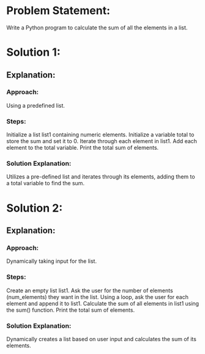 <h1>Problem Statement:</h1>

Write a Python program to calculate the sum of all the elements in a list.

<h1>Solution 1:</h1>

<h2>Explanation:</h2>
<h3>Approach: </h3>
Using a predefined list.


<h3>Steps:</h3>
Initialize a list list1 containing numeric elements.
Initialize a variable total to store the sum and set it to 0.
Iterate through each element in list1.
Add each element to the total variable.
Print the total sum of elements.

<h3>Solution Explanation: </h3>
Utilizes a pre-defined list and iterates through its elements, adding them to a total variable to find the sum.

<h1>Solution 2:</h1>
<h2>Explanation:</h2>
<h3>Approach: </h3>
Dynamically taking input for the list.

<h3>Steps:</h3>
Create an empty list list1.
Ask the user for the number of elements (num_elements) they want in the list.
Using a loop, ask the user for each element and append it to list1.
Calculate the sum of all elements in list1 using the sum() function.
Print the total sum of elements.

<h3>Solution Explanation: </h3>
Dynamically creates a list based on user input and calculates the sum of its elements.


